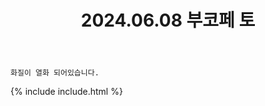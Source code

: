 ﻿---
title: 2024.06.08 부코페 토
categories: [2024, 행사, 코스프레]
comments: false
model: [
    "gicof240608_gimchan21267550",
    "gicof240608_ryonglatte_cos",
    "gicof240608_ten_0914a",
    "gicof240608_warehouse_cos",
    "gicof240608_sitdownbori",
    "gicof240608_sawall__99",
    "gicof240608_Sei_Kaito",
    "gicof240608_sola_tido_",
    "gicof240608_achang030",
    "gicof240608_dbflvip2",
    "gicof240608_haram973",
    "gicof240608_gangpeuyo",
    "gicof240608_nagta786325",
]
thumbnail: /assets/img/2024/06-08/승란/MEITU20240611164237997.jpg
---

`화질이 열화 되어있습니다.`

{% include include.html %}

<!-- 
# 김Ray+소금 ]] 노리턴
# 소금 ]] 노리턴
# 주디 ]] 노리턴
# 카소 ]] 노리턴
-->